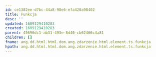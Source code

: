 ```yaml
---
id: ce1382ee-d7bc-44a8-98e6-efa420a98402
title: Funkcja
desc: ''
updated: 1609129410283
created: 1609129410283
parent: 45696dc1-ab31-493e-8d40-cb62466c4a81
children: []
fname: ang.dd.html.html.dom.ang.zdarzenie.html.element.ts.funkcja
hpath: ang.dd.html.html.dom.ang.zdarzenie.html.element.ts.funkcja
---
```




